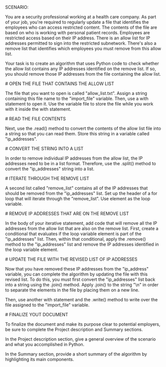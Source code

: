 SCENARIO:



You are a security professional working at a health care company. As part of your job, you're required to regularly update a file that identifies the employees who can access restricted content. The contents of the file are based on who is working with personal patient records. Employees are restricted access based on their IP address. There is an allow list for IP addresses permitted to sign into the restricted subnetwork. There's also a remove list that identifies which employees you must remove from this allow list.

Your task is to create an algorithm that uses Python code to check whether the allow list contains any IP addresses identified on the remove list. If so, you should remove those IP addresses from the file containing the allow list.





\# OPEN THE FILE THAT CONTAINS THE ALLOW LIST



The file that you want to open is called "allow\_list.txt". Assign a string containing this file name to the "import\_file" variable. Then, use a with statement to open it. Use the variable file to store the file while you work with it inside the with statement.





\# READ THE FILE CONTENTS



Next, use the .read() method to convert the contents of the allow list file into a string so that you can read them. Store this string in a variable called "ip\_addresses".





\# CONVERT THE STRING INTO A LIST



In order to remove individual IP addresses from the allow list, the IP addresses need to be in a list format. Therefore, use the .split() method to convert the "ip\_addresses" string into a list.





\# ITERATE THROUGH THE REMOVE LIST



A second list called "remove\_list" contains all of the IP addresses that should be removed from the "ip\_addresses" list. Set up the header of a for loop that will iterate through the "remove\_list". Use element as the loop variable.





\# REMOVE IP ADDRESSES THAT ARE ON THE REMOVE LIST



In the body of your iterative statement, add code that will remove all the IP addresses from the allow list that are also on the remove list. First, create a conditional that evaluates if the loop variable element is part of the "ip\_addresses" list. Then, within that conditional, apply the .remove() method to the "ip\_addresses" list and remove the IP addresses identified in the loop variable element.





\# UPDATE THE FILE WITH THE REVISED LIST OF IP ADDRESSES



Now that you have removed these IP addresses from the "ip\_address" variable, you can complete the algorithm by updating the file with this revised list. To do this, you must first convert the "ip\_addresses" list back into a string using the .join() method. Apply .join() to the string "\\n" in order to separate the elements in the file by placing them on a new line.

Then, use another with statement and the .write() method to write over the file assigned to the "import\_file" variable.





\# FINALIZE YOUT DOCUMENT



To finalize the document and make its purpose clear to potential employers, be sure to complete the Project description and Summary sections.

In the Project description section, give a general overview of the scenario and what you accomplished in Python.

In the Summary section, provide a short summary of the algorithm by highlighting its main components.

